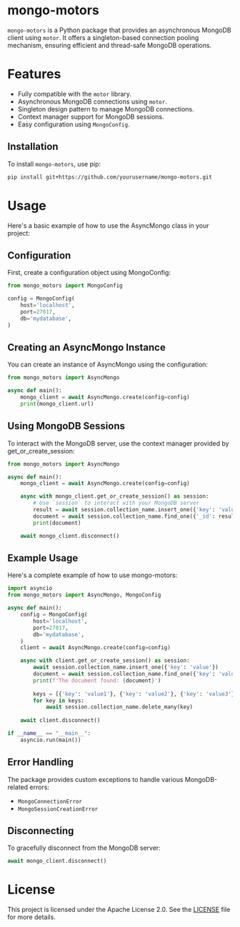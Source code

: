 
# mongo-motors

`mongo-motors` is a Python package that provides an asynchronous MongoDB client using `motor`. It offers a singleton-based connection pooling mechanism, ensuring efficient and thread-safe MongoDB operations.

# Features
- Fully compatible with the `motor` library.
- Asynchronous MongoDB connections using `motor`.
- Singleton design pattern to manage MongoDB connections.
- Context manager support for MongoDB sessions.
- Easy configuration using `MongoConfig`.

## Installation

To install `mongo-motors`, use pip:

```sh
pip install git+https://github.com/yourusername/mongo-motors.git
```

# Usage
Here's a basic example of how to use the AsyncMongo class in your project:

## Configuration
First, create a configuration object using MongoConfig:

```python
from mongo_motors import MongoConfig

config = MongoConfig(
    host='localhost',
    port=27017,
    db='mydatabase',
)
```

## Creating an AsyncMongo Instance
You can create an instance of AsyncMongo using the configuration:

```python
from mongo_motors import AsyncMongo

async def main():
    mongo_client = await AsyncMongo.create(config=config)
    print(mongo_client.url)
```

## Using MongoDB Sessions
To interact with the MongoDB server, use the context manager provided by get_or_create_session:

```python
from mongo_motors import AsyncMongo

async def main():
    mongo_client = await AsyncMongo.create(config=config)

    async with mongo_client.get_or_create_session() as session:
        # Use `session` to interact with your MongoDB server
        result = await session.collection_name.insert_one({'key': 'value'})
        document = await session.collection_name.find_one({'_id': result.inserted_id})
        print(document)

    await mongo_client.disconnect()
```

## Example Usage
Here's a complete example of how to use mongo-motors:

```python
import asyncio
from mongo_motors import AsyncMongo, MongoConfig

async def main():
    config = MongoConfig(
        host='localhost',
        port=27017,
        db='mydatabase',
    )
    client = await AsyncMongo.create(config=config)

    async with client.get_or_create_session() as session:
        await session.collection_name.insert_one({'key': 'value'})
        document = await session.collection_name.find_one({'key': 'value'})
        print(f'The document found: {document}')
        
        keys = [{'key': 'value1'}, {'key': 'value2'}, {'key': 'value3'}]
        for key in keys:
            await session.collection_name.delete_many(key)
        
    await client.disconnect()

if __name__ == "__main__":
    asyncio.run(main())
```

## Error Handling
The package provides custom exceptions to handle various MongoDB-related errors:

- `MongoConnectionError`
- `MongoSessionCreationError`

## Disconnecting
To gracefully disconnect from the MongoDB server:

```python
await mongo_client.disconnect()
```

# License
This project is licensed under the Apache License 2.0. See the [LICENSE](https://github.com/deepmancer/mongo-motors/blob/main/LICENSE) file for more details.
